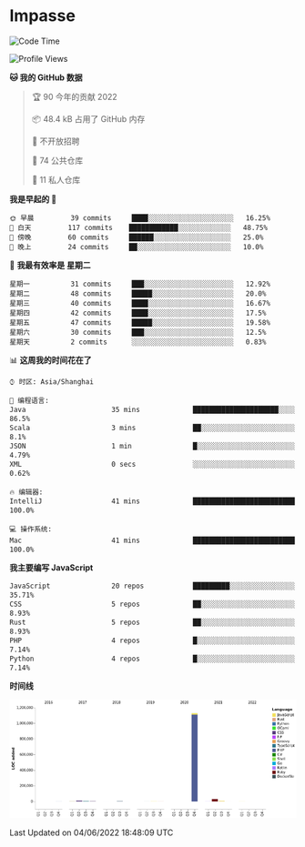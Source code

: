 # Impasse

<!--START_SECTION:waka-->
![Code Time](http://img.shields.io/badge/Code%20Time-0%20secs-blue)

![Profile Views](http://img.shields.io/badge/%E4%B8%AA%E4%BA%BA%E5%B0%81%E9%9D%A2%E8%A7%82%E7%9C%8B%E6%AC%A1%E6%95%B0-0-blue)

**🐱 我的 GitHub 数据** 

> 🏆 90 今年的贡献 2022
 > 
> 📦 48.4 kB 占用了 GitHub 内存 
 > 
> 🚫 不开放招聘
 > 
> 📜 74 公共仓库 
 > 
> 🔑 11 私人仓库  
 > 
**我是早起的 🐤** 

```text
🌞 早晨         39 commits     ████░░░░░░░░░░░░░░░░░░░░░   16.25% 
🌆 白天         117 commits    ████████████░░░░░░░░░░░░░   48.75% 
🌃 傍晚         60 commits     ██████░░░░░░░░░░░░░░░░░░░   25.0% 
🌙 晚上         24 commits     ██░░░░░░░░░░░░░░░░░░░░░░░   10.0%

```
📅 **我最有效率是 星期二** 

```text
星期一          31 commits     ███░░░░░░░░░░░░░░░░░░░░░░   12.92% 
星期二          48 commits     █████░░░░░░░░░░░░░░░░░░░░   20.0% 
星期三          40 commits     ████░░░░░░░░░░░░░░░░░░░░░   16.67% 
星期四          42 commits     ████░░░░░░░░░░░░░░░░░░░░░   17.5% 
星期五          47 commits     █████░░░░░░░░░░░░░░░░░░░░   19.58% 
星期六          30 commits     ███░░░░░░░░░░░░░░░░░░░░░░   12.5% 
星期天          2 commits      ░░░░░░░░░░░░░░░░░░░░░░░░░   0.83%

```


📊 **这周我的时间花在了** 

```text
⌚︎ 时区: Asia/Shanghai

💬 编程语言: 
Java                     35 mins             █████████████████████░░░░   86.5% 
Scala                    3 mins              ██░░░░░░░░░░░░░░░░░░░░░░░   8.1% 
JSON                     1 min               █░░░░░░░░░░░░░░░░░░░░░░░░   4.79% 
XML                      0 secs              ░░░░░░░░░░░░░░░░░░░░░░░░░   0.62%

🔥 编辑器: 
IntelliJ                 41 mins             █████████████████████████   100.0%

💻 操作系统: 
Mac                      41 mins             █████████████████████████   100.0%

```

**我主要编写 JavaScript** 

```text
JavaScript               20 repos            █████████░░░░░░░░░░░░░░░░   35.71% 
CSS                      5 repos             ██░░░░░░░░░░░░░░░░░░░░░░░   8.93% 
Rust                     5 repos             ██░░░░░░░░░░░░░░░░░░░░░░░   8.93% 
PHP                      4 repos             █░░░░░░░░░░░░░░░░░░░░░░░░   7.14% 
Python                   4 repos             █░░░░░░░░░░░░░░░░░░░░░░░░   7.14%

```


**时间线**

![Chart not found](https://raw.githubusercontent.com/impasse/impasse/master/charts/bar_graph.png) 


 Last Updated on 04/06/2022 18:48:09 UTC
<!--END_SECTION:waka-->
